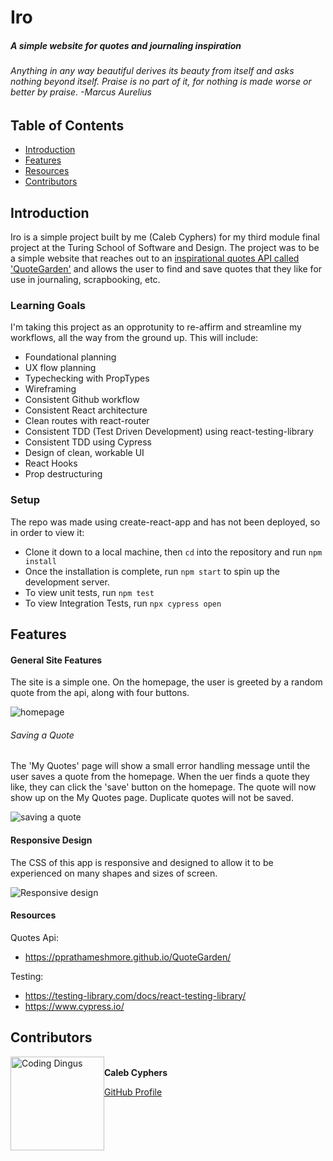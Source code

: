 # Iro
##### A simple website for quotes and journaling inspiration
###### Anything in any way beautiful derives its beauty from itself and asks nothing beyond itself. Praise is no part of it, for nothing is made worse or better by praise. -Marcus Aurelius

## Table of Contents
* [Introduction](#introduction)
* [Features](#features)
* [Resources](#resources)
* [Contributors](#contributors)

## Introduction
Iro is a simple project built by me (Caleb Cyphers) for my third module final project at the Turing School of Software and Design. The project was to be a simple website that reaches out to an [inspirational quotes API called 'QuoteGarden'](https://pprathameshmore.github.io/QuoteGarden/) and allows the user to find and save quotes that they like for use in journaling, scrapbooking, etc.

### Learning Goals

I'm taking this project as an opprotunity to re-affirm and streamline my workflows, all the way from the ground up. This will include:

- Foundational planning
- UX flow planning
- Typechecking with PropTypes
- Wireframing
- Consistent Github workflow
- Consistent React architecture
- Clean routes with react-router
- Consistent TDD (Test Driven Development) using react-testing-library
- Consistent TDD using Cypress
- Design of clean, workable UI
- React Hooks
- Prop destructuring

### Setup

The repo was made using create-react-app and has not been deployed, so in order to view it: 

- Clone it down to a local machine, then `cd` into the repository and run `npm install` 
- Once the installation is complete, run `npm start` to spin up the development server.
- To view unit tests, run `npm test`
- To view Integration Tests, run `npx cypress open`

## Features

#### General Site Features
The site is a simple one. On the homepage, the user is greeted by a random quote from the api, along with four buttons.

![homepage](https://imgur.com/0fDvCwp.gif)

###### Saving a Quote
The 'My Quotes' page will show a small error handling message until the user saves a quote from the homepage. When the uer finds a quote they like, they can click the 'save' button on the homepage. The quote will now show up on the My Quotes page. Duplicate quotes will not be saved.
 
![saving a quote](https://imgur.com/p3rKfSw.gif)


#### Responsive Design
The CSS of this app is responsive and designed to allow it to be experienced on many shapes and sizes of screen.

![Responsive design](https://imgur.com/MrGqR2i.gif)

#### Resources

Quotes Api:
- https://pprathameshmore.github.io/QuoteGarden/

Testing:
- https://testing-library.com/docs/react-testing-library/
- https://www.cypress.io/

## Contributors
<img src="https://avatars2.githubusercontent.com/u/36242106?s=460&u=67cc9f62e495cec196581afa73f9110959c562cd&v=4" alt="Coding Dingus"
 width="150" height="auto" style="float: left" />\
**Caleb Cyphers**

[GitHub Profile](https://github.com/CalebCyphers)
